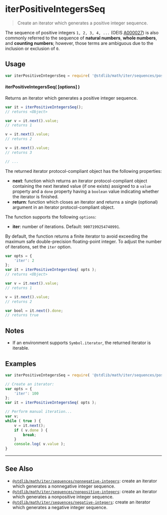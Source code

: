 <!--

@license Apache-2.0

Copyright (c) 2020 The Stdlib Authors.

Licensed under the Apache License, Version 2.0 (the "License");
you may not use this file except in compliance with the License.
You may obtain a copy of the License at

   http://www.apache.org/licenses/LICENSE-2.0

Unless required by applicable law or agreed to in writing, software
distributed under the License is distributed on an "AS IS" BASIS,
WITHOUT WARRANTIES OR CONDITIONS OF ANY KIND, either express or implied.
See the License for the specific language governing permissions and
limitations under the License.

-->

# iterPositiveIntegersSeq

> Create an iterator which generates a positive integer sequence.

<!-- Section to include introductory text. Make sure to keep an empty line after the intro `section` element and another before the `/section` close. -->

<section class="intro">

The sequence of positive integers `1, 2, 3, 4, ...` (OEIS [A000027][oeis-a000027]) is also commonly referred to the sequence of **natural numbers**, **whole numbers**, and **counting numbers**; however, those terms are ambiguous due to the inclusion or exclusion of `0`.

</section>

<!-- /.intro -->

<!-- Package usage documentation. -->

<section class="usage">

## Usage

```javascript
var iterPositiveIntegersSeq = require( '@stdlib/math/iter/sequences/positive-integers' );
```

#### iterPositiveIntegersSeq( \[options] )

Returns an iterator which generates a positive integer sequence.

```javascript
var it = iterPositiveIntegersSeq();
// returns <Object>

var v = it.next().value;
// returns 1

v = it.next().value;
// returns 2

v = it.next().value;
// returns 3

// ...
```

The returned iterator protocol-compliant object has the following properties:

-   **next**: function which returns an iterator protocol-compliant object containing the next iterated value (if one exists) assigned to a `value` property and a `done` property having a `boolean` value indicating whether the iterator is finished.
-   **return**: function which closes an iterator and returns a single (optional) argument in an iterator protocol-compliant object.

The function supports the following `options`:

-   **iter**: number of iterations. Default: `9007199254740991`.

By default, the function returns a finite iterator to avoid exceeding the maximum safe double-precision floating-point integer. To adjust the number of iterations, set the `iter` option.

```javascript
var opts = {
    'iter': 2
};
var it = iterPositiveIntegersSeq( opts );
// returns <Object>

var v = it.next().value;
// returns 1

v = it.next().value;
// returns 2

var bool = it.next().done;
// returns true
```

</section>

<!-- /.usage -->

<!-- Package usage notes. Make sure to keep an empty line after the `section` element and another before the `/section` close. -->

<section class="notes">

## Notes

-   If an environment supports `Symbol.iterator`, the returned iterator is iterable.

</section>

<!-- /.notes -->

<!-- Package usage examples. -->

<section class="examples">

## Examples

<!-- eslint no-undef: "error" -->

```javascript
var iterPositiveIntegersSeq = require( '@stdlib/math/iter/sequences/positive-integers' );

// Create an iterator:
var opts = {
    'iter': 100
};
var it = iterPositiveIntegersSeq( opts );

// Perform manual iteration...
var v;
while ( true ) {
    v = it.next();
    if ( v.done ) {
        break;
    }
    console.log( v.value );
}
```

</section>

<!-- /.examples -->

<!-- Section to include cited references. If references are included, add a horizontal rule *before* the section. Make sure to keep an empty line after the `section` element and another before the `/section` close. -->

<section class="references">

</section>

<!-- /.references -->

<!-- Section for related `stdlib` packages. Do not manually edit this section, as it is automatically populated. -->

<section class="related">

* * *

## See Also

-   <span class="package-name">[`@stdlib/math/iter/sequences/nonnegative-integers`][@stdlib/math/iter/sequences/nonnegative-integers]</span><span class="delimiter">: </span><span class="description">create an iterator which generates a nonnegative integer sequence.</span>
-   <span class="package-name">[`@stdlib/math/iter/sequences/nonpositive-integers`][@stdlib/math/iter/sequences/nonpositive-integers]</span><span class="delimiter">: </span><span class="description">create an iterator which generates a nonpositive integer sequence.</span>
-   <span class="package-name">[`@stdlib/math/iter/sequences/negative-integers`][@stdlib/math/iter/sequences/negative-integers]</span><span class="delimiter">: </span><span class="description">create an iterator which generates a negative integer sequence.</span>

</section>

<!-- /.related -->

<!-- Section for all links. Make sure to keep an empty line after the `section` element and another before the `/section` close. -->

<section class="links">

[oeis-a000027]: http://oeis.org/A000027

<!-- <related-links> -->

[@stdlib/math/iter/sequences/nonnegative-integers]: https://github.com/stdlib-js/math/tree/main/iter/sequences/nonnegative-integers

[@stdlib/math/iter/sequences/nonpositive-integers]: https://github.com/stdlib-js/math/tree/main/iter/sequences/nonpositive-integers

[@stdlib/math/iter/sequences/negative-integers]: https://github.com/stdlib-js/math/tree/main/iter/sequences/negative-integers

<!-- </related-links> -->

</section>

<!-- /.links -->
